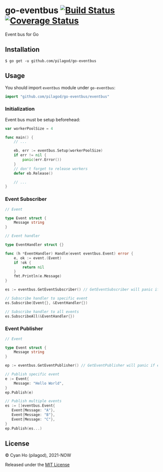 # go-eventbus [![Build Status](https://travis-ci.com/pilagod/go-eventbus.svg?branch=master)](https://travis-ci.com/pilagod/go-eventbus) [![Coverage Status](https://coveralls.io/repos/github/pilagod/go-eventbus/badge.svg?branch=master)](https://coveralls.io/github/pilagod/go-eventbus?branch=master)

Event bus for Go

## Installation

```shell
$ go get -u github.com/pilagod/go-eventbus
```

## Usage

You should import `eventbus` module under `go-eventbus`:

```go
import "github.com/pilagod/go-eventbus/eventbus"
```

### Initialization

Event bus must be setup beforehead:

```go
var workerPoolSize = 4

func main() {
    // ...

    eb, err := eventbus.Setup(workerPoolSize)
    if err != nil {
        panic(err.Error())
    }
    // don't forget to release workers
    defer eb.Release()

    // ...
}
```

### Event Subscriber

```go
// Event

type Event struct {
    Message string
}

// Event handler

type EventHandler struct {}

func (h *EventHandler) Handle(event eventbus.Event) error {
    e, ok := event.(Event)
    if !ok {
        return nil
    }
    fmt.Println(e.Message)
}

es := eventbus.GetEventSubscriber() // GetEventSubscriber will panic if event bus hasn't setup

// Subscribe handler to specific event
es.Subscribe(Event{}, &EventHandler{})

// Subscribe handler to all events
es.SubscribeAll(&EventHandler{})
```

### Event Publisher

```go
// Event

type Event struct {
    Message string
}

ep := eventbus.GetEventPublisher() // GetEventPublisher will panic if event bus hasn't setup

// Publish specific event
e := Event{
    Message: "Hello World",
}
ep.Publish(e)

// Publish multiple events
es := []eventbus.Event{
   Event{Message: "A"}, 
   Event{Message: "B"}, 
   Event{Message: "C"}, 
}
ep.Publish(es...)

```

## License

© Cyan Ho (pilagod), 2021-NOW

Released under the [MIT License](https://github.com/pilagod/go-eventbus/blob/master/LICENSE)
